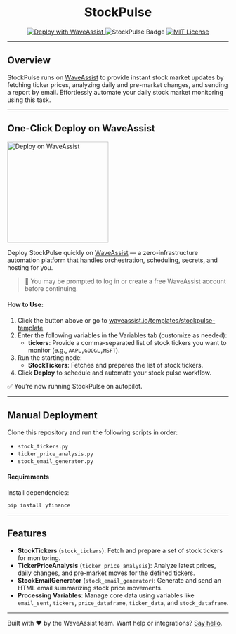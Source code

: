 <h1 align="center">StockPulse</h1>

<p align="center">
  <a href="https://waveassist.io/templates/stockpulse-template">
    <img src="https://img.shields.io/badge/Deploy_with-WaveAssist-007F3B" alt="Deploy with WaveAssist" />
  </a>
  <img src="https://img.shields.io/badge/StockPulse-AI%20Powered%20Stock%20Updates-blue" alt="StockPulse Badge" />
  <a href="https://opensource.org/licenses/MIT">
    <img src="https://img.shields.io/badge/License-MIT-yellow.svg" alt="MIT License" />
  </a>
</p>

---

## Overview

StockPulse runs on [WaveAssist](https://waveassist.io) to provide instant stock market updates by fetching ticker prices, analyzing daily and pre-market changes, and sending a report by email. Effortlessly automate your daily stock market monitoring using this task.

---

## One-Click Deploy on WaveAssist

<p>
  <a href="https://waveassist.io/templates/stockpulse-template" target="_blank">
    <img src="https://waveassistapps.s3.us-east-1.amazonaws.com/public/Button.png" alt="Deploy on WaveAssist" width="230" />
  </a>
</p>

Deploy StockPulse quickly on [WaveAssist](https://waveassist.io) — a zero-infrastructure automation platform that handles orchestration, scheduling, secrets, and hosting for you.

> 🔐 You may be prompted to log in or create a free WaveAssist account before continuing.

#### How to Use:

1. Click the button above or go to [waveassist.io/templates/stockpulse-template](https://waveassist.io/templates/stockpulse-template)
2. Enter the following variables in the Variables tab (customize as needed):
    - **tickers**: Provide a comma-separated list of stock tickers you want to monitor (e.g., `AAPL,GOOGL,MSFT`).
3. Run the starting node:
   - **StockTickers**: Fetches and prepares the list of stock tickers.
4. Click **Deploy** to schedule and automate your stock pulse workflow.

✅ You’re now running StockPulse on autopilot.

---

## Manual Deployment

Clone this repository and run the following scripts in order:

* `stock_tickers.py`
* `ticker_price_analysis.py`
* `stock_email_generator.py`

#### Requirements

Install dependencies:

```
pip install yfinance
```

---

## Features

* **StockTickers** (`stock_tickers`): Fetch and prepare a set of stock tickers for monitoring.
* **TickerPriceAnalysis** (`ticker_price_analysis`): Analyze latest prices, daily changes, and pre-market moves for the defined tickers.
* **StockEmailGenerator** (`stock_email_generator`): Generate and send an HTML email summarizing stock price movements.
* **Processing Variables**: Manage core data using variables like `email_sent`, `tickers`, `price_dataframe`, `ticker_data`, and `stock_dataframe`.

---

Built with ❤️ by the WaveAssist team. Want help or integrations? [Say hello](https://waveassist.io).
